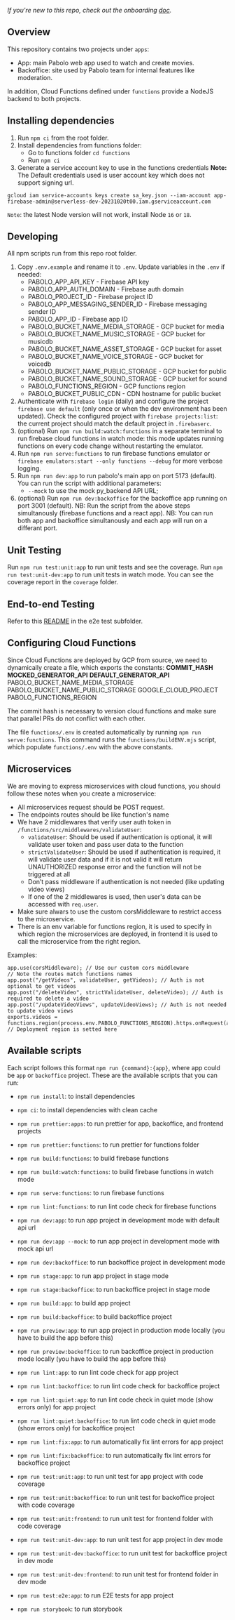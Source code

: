 *If you're new to this repo, check out the onboarding [doc](/docs/onboarding.md).*

## Overview

This repository contains two projects under `apps`:
- App: main Pabolo web app used to watch and create movies.
- Backoffice: site used by Pabolo team for internal features like moderation.

In addition, Cloud Functions defined under `functions` provide a NodeJS backend to both projects.

## Installing dependencies

1. Run `npm ci` from the root folder.
2. Install dependencies from functions folder:
    - Go to functions folder `cd functions`
    - Run `npm ci`
3. Generate a service account key to use in the functions credentials
**Note:** The Default credentials used is user account key which does not support signing url.
```
gcloud iam service-accounts keys create sa_key.json --iam-account app-firebase-admin@serverless-dev-20231020t00.iam.gserviceaccount.com
```

`Note`: the latest Node version will not work, install Node `16` or `18`.

## Developing

All npm scripts run from this repo root folder.

1. Copy `.env.example` and rename it to `.env`. Update variables in the `.env` if needed:
    - PABOLO_APP_API_KEY - Firebase API key
    - PABOLO_APP_AUTH_DOMAIN - Firebase auth domain
    - PABOLO_PROJECT_ID - Firebase project ID
    - PABOLO_APP_MESSAGING_SENDER_ID - Firebase messaging sender ID
    - PABOLO_APP_ID - Firebase app ID
    - PABOLO_BUCKET_NAME_MEDIA_STORAGE - GCP bucket for media
    - PABOLO_BUCKET_NAME_MUSIC_STORAGE - GCP bucket for musicdb
    - PABOLO_BUCKET_NAME_ASSET_STORAGE - GCP bucket for asset
    - PABOLO_BUCKET_NAME_VOICE_STORAGE - GCP bucket for voicedb
    - PABOLO_BUCKET_NAME_PUBLIC_STORAGE - GCP bucket for public
    - PABOLO_BUCKET_NAME_SOUND_STORAGE - GCP bucket for sound
    - PABOLO_FUNCTIONS_REGION - GCP functions region
    - PABOLO_BUCKET_PUBLIC_CDN - CDN hostname for public bucket
3. Authenticate with `firebase login` (daily) and configure the project `firebase use default` (only once or when the dev environment has been updated). Check the configured project with `firebase projects:list`: the current project should match the default project in `.firebaserc`.
4. (optional) Run `npm run build:watch:functions` in a separate terminal to run firebase cloud functions in watch mode: this mode updates running functions on every code change without restarting the emulator.
5. Run `npm run serve:functions` to run firebase functions emulator or `firebase emulators:start --only functions --debug` for more verbose logging.
6. Run `npm run dev:app` to run pabolo's main app on port 5173 (default). You can run the script with additional parameters:
    - `--mock` to use the mock py_backend API URL;
7. (optional) Run `npm run dev:backoffice` for the backoffice app running on port 3001 (default).
NB: Run the script from the above steps simultanously (firebase functions and a react app).
NB: You can run both app and backoffice simultanously and each app will run on a differant port.

## Unit Testing

Run `npm run test:unit:app` to run unit tests and see the coverage.
Run `npm run test:unit-dev:app` to run unit tests in watch mode.
You can see the coverage report in the `coverage` folder.

## End-to-end Testing

Refer to this [README](/apps/app/tests/e2e) in the e2e test subfolder.

## Configuring Cloud Functions

Since Cloud Functions are deployed by GCP from source, we need to dynamically create a file, which exports the constants:
__COMMIT_HASH__
__MOCKED_GENERATOR_API__
__DEFAULT_GENERATOR_API__
PABOLO_BUCKET_NAME_MEDIA_STORAGE
PABOLO_BUCKET_NAME_PUBLIC_STORAGE
GOOGLE_CLOUD_PROJECT
PABOLO_FUNCTIONS_REGION

The commit hash is necessary to version cloud functions and make sure that parallel PRs do not conflict with each other.

The file `functions/.env` is created automatically by running `npm run serve:functions`.
This command runs the `functions/buildENV.mjs` script, which populate `functions/.env` with the above constants.

## Microservices

We are moving to express microservices with cloud functions, you should follow these notes when you create a microservice:
- All microservices request should be POST request.
- The endpoints routes should be like function's name
- We have 2 middlewares that verify user auth token in `/functions/src/middlewares/validateUser`:
    - `validateUser`: Should be used if authentication is optional, it will validate user token and pass user data to the function
    - `strictValidateUser`: Should be used if authentication is required, it will validate user data and if it is not valid it will return UNAUTHORIZED response error and the function will not be triggered at all
    - Don’t pass middleware if authentication is not needed (like updating video views)
    - If one of the 2 middlewares is used, then user's data can be accessed with `req.user`.
- Make sure alwars to use the custom corsMiddleware to restrict access to the microservice.
- There is an env variable for functions region, it is used to specify in which region the microservices are deployed, in frontend it is used to call the microservice from the right region.

Examples:
```
app.use(corsMiddleware); // Use our custom cors middleware
// Note the routes match functions names
app.post("/getVideos", validateUser, getVideos); // Auth is not optional to get videos
app.post("/deleteVideo", strictValidateUser, deleteVideo); // Auth is required to delete a video
app.post("/updateVideoViews", updateVideoViews); // Auth is not needed to update video views
exports.videos = functions.region(process.env.PABOLO_FUNCTIONS_REGION).https.onRequest(app); // Deployment region is setted here
```

## Available scripts

Each script follows this format `npm run {command}:{app}`, where app could be `app` or `backoffice` project.
These are the available scripts that you can run:

- `npm run install`: to install dependencies
- `npm ci`: to install dependencies with clean cache

- `npm run prettier:apps`: to run prettier for app, backoffice, and frontend projects
- `npm run prettier:functions`: to run prettier for functions folder

- `npm run build:functions`: to build firebase functions
- `npm run build:watch:functions`: to build firebase functions in watch mode
- `npm run serve:functions`: to run firebase functions
- `npm run lint:functions`: to run lint code check for firebase functions

- `npm run dev:app`: to run app project in development mode with default api url
- `npm run dev:app --mock`: to run app project in development mode with mock api url
- `npm run dev:backoffice`: to run backoffice project in development mode

- `npm run stage:app`: to run app project in stage mode
- `npm run stage:backoffice`: to run backoffice project in stage mode

- `npm run build:app`: to build app project
- `npm run build:backoffice`: to build backoffice project

- `npm run preview:app`: to run app project in production mode locally (you have to build the app before this)
- `npm run preview:backoffice`: to run backoffice project in production mode locally (you have to build the app before this)

- `npm run lint:app`: to run lint code check for app project
- `npm run lint:backoffice`: to run lint code check for backoffice project

- `npm run lint:quiet:app`: to run lint code check in quiet mode (show errors only) for app project
- `npm run lint:quiet:backoffice`: to run lint code check in quiet mode (show errors only) for backoffice project

- `npm run lint:fix:app`: to run automatically fix lint errors for app project
- `npm run lint:fix:backoffice`: to run automatically fix lint errors for backoffice project

- `npm run test:unit:app`: to run unit test for app project with code coverage
- `npm run test:unit:backoffice`: to run unit test for backoffice project with code coverage
- `npm run test:unit:frontend`: to run unit test for frontend folder with code coverage


- `npm run test:unit-dev:app`: to run unit test for app project in dev mode
- `npm run test:unit-dev:backoffice`: to run unit test for backoffice project in dev mode
- `npm run test:unit-dev:frontend`: to run unit test for frontend folder in dev mode

- `npm run test:e2e:app`: to run E2E tests for app project

- `npm run storybook`: to run storybook
